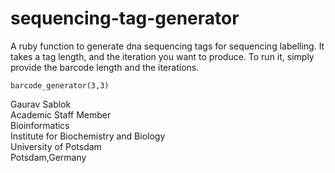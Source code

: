 # sequencing-tag-generator
A ruby function to generate dna sequencing tags for sequencing labelling. It takes a tag length, and the iteration you want to produce. To run it, simply provide the barcode length and the iterations.
```
barcode_generator(3,3)
```
Gaurav Sablok \
Academic Staff Member \
Bioinformatics \
Institute for Biochemistry and Biology \
University of Potsdam \
Potsdam,Germany 
